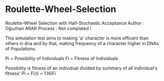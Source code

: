 # Roulette-Wheel-Selection
Roulette-Wheel Selection with Half-Stochastic Acceptance
Author : Oğuzhan ARAR
Process : Not complated ! 


This simulation test aims to making 'a' character is more efficent than others in dna and by that, making frequency of a character higher in DNAs of Populations. 

Pi = Possibility of Individuals
Fi = Fitness of Individuals

Possibility is fitness of an individual divided by summary of all individual's fitness'
Pi = Fi/(i = 1:N)Fi 
